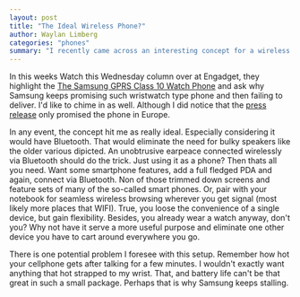 ```yaml
---
layout: post
title: "The Ideal Wireless Phone?"
author: Waylan Limberg
categories: "phones"
summary: "I recently came across an interesting concept for a wireless phone that i thought I'd like better than anything else I've seen so far. Read my thoughts about it."
---
```


In this weeks Watch this Wednesday column over at Engadget, they highlight the <a href="http://www.engadget.com/entry/2126803823512213/">The Samsung GPRS Class 10 Watch Phone</a> and ask why Samsung keeps promising such wristwatch type phone and then failing to deliver. I'd like to chime in as well. Although I did notice that the <a href="http://www.samsung.com/PressCenter/PressRelease/TelecommunicationNews/TelecommunicationNews_20030313_0000004250.htm#">press release</a> only promised the phone in Europe.

In any event, the concept hit me as really ideal. Especially considering it would have Bluetooth. That would eliminate the need for bulky speakers like the older various dipicted. An unobtrusive earpeace connected wirelessly via Bluetooth should do the trick. Just using it as a phone? Then thats all you need. Want some smartphone features, add a full fledged PDA and again, connect via Bluetooth. Non of those trimmed down screens and feature sets of many of the so-called smart phones. Or, pair with your notebook for seamless wireless browsing wherever you get signal (most likely more places that WIFI). True, you loose the convenience of a single device, but gain flexibility. Besides, you already wear a watch anyway, don't you? Why not have it serve a more useful purpose and eliminate one other device you have to cart around everywhere you go.

There is one potential problem I foresee with this setup. Remember how hot your cellphone gets after talking for a few minutes. I wouldn't exactly want anything that hot strapped to my wrist. That, and battery life can't be that great in such a small package. Perhaps that is why Samsung keeps stalling.